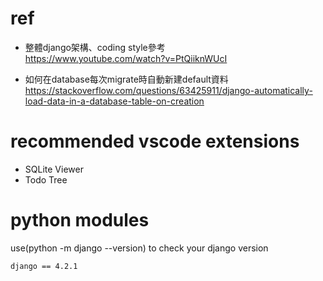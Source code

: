 # ref
- 整體django架構、coding style參考  
https://www.youtube.com/watch?v=PtQiiknWUcI

- 如何在database每次migrate時自動新建default資料
https://stackoverflow.com/questions/63425911/django-automatically-load-data-in-a-database-table-on-creation

# recommended vscode extensions 
* SQLite Viewer  
* Todo Tree

# python modules
use(python -m django --version) to check your django version
```
django == 4.2.1
```


